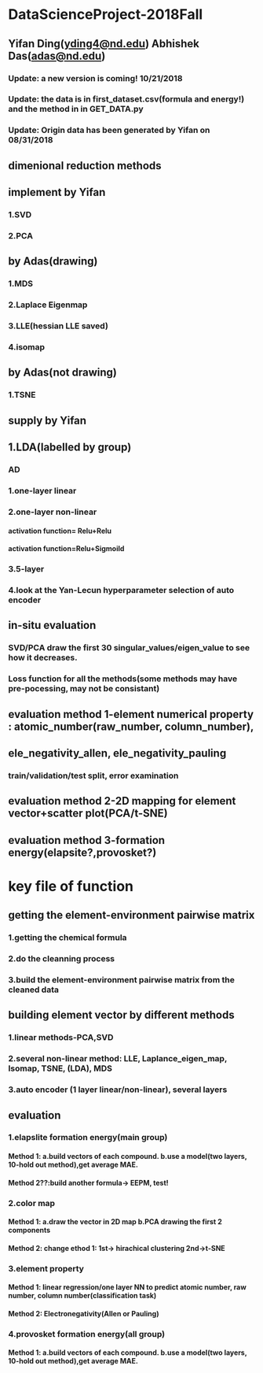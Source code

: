 # DataScienceProject-2018Fall
## Yifan Ding(yding4@nd.edu)  Abhishek Das(adas@nd.edu)

### Update: a new version is coming! 10/21/2018
### Update: the data is in first_dataset.csv(formula and energy!) and the method in in GET_DATA.py
### Update: Origin data has been generated by Yifan on 08/31/2018


## dimenional reduction methods

## implement by Yifan
### 1.SVD
### 2.PCA

## by Adas(drawing)
### 1.MDS
### 2.Laplace Eigenmap
### 3.LLE(hessian LLE saved)
### 4.isomap

## by Adas(not drawing)
### 1.TSNE

## supply by Yifan
## 1.LDA(labelled by group)

### AD
### 1.one-layer linear
### 2.one-layer non-linear
#### activation function= Relu+Relu
#### activation function=Relu+Sigmoild
### 3.5-layer
### 4.look at the Yan-Lecun hyperparameter selection of auto encoder

## in-situ evaluation
### SVD/PCA draw the first 30 singular_values/eigen_value to see how it decreases.
### Loss function for all the methods(some methods may have pre-pocessing, may not be consistant)

## evaluation method 1-element numerical property : atomic_number(raw_number, column_number), 
## ele_negativity_allen, ele_negativity_pauling
### train/validation/test split, error examination

## evaluation method 2-2D mapping for element vector+scatter plot(PCA/t-SNE)


## evaluation method 3-formation energy(elapsite?,provosket?)

# key file of function

## getting the element-environment pairwise matrix
### 1.getting the chemical formula
### 2.do the cleanning process
### 3.build the element-environment pairwise matrix from the cleaned data

## building element vector by different methods
### 1.linear methods-PCA,SVD
### 2.several non-linear method: LLE, Laplance_eigen_map, Isomap, TSNE, (LDA), MDS
### 3.auto encoder (1 layer linear/non-linear), several layers

## evaluation
### 1.elapslite formation energy(main group)
#### Method 1: a.build vectors of each compound. b.use a model(two layers, 10-hold out method),get average MAE.
#### Method 2??:build another formula-> EEPM, test!

### 2.color map
#### Method 1: a.draw the vector in 2D map b.PCA drawing the first 2 components
#### Method 2: change ethod 1: 1st-> hirachical clustering 2nd->t-SNE

### 3.element property
#### Method 1: linear regression/one layer NN to predict atomic number, raw number, column number(classification task)
#### Method 2: Electronegativity(Allen or Pauling)

### 4.provosket formation energy(all group)
#### Method 1: a.build vectors of each compound. b.use a model(two layers, 10-hold out method),get average MAE.